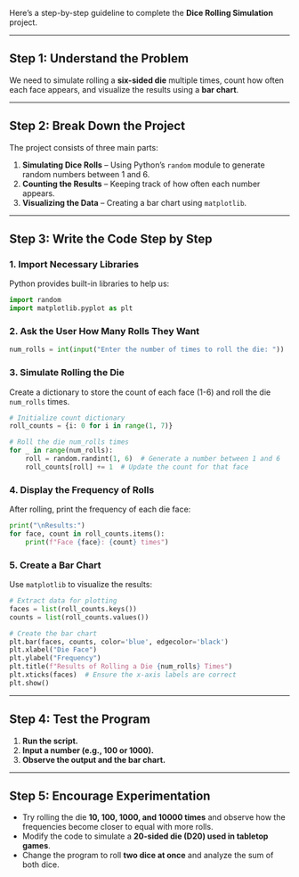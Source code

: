 Here’s a step-by-step guideline to complete the **Dice Rolling Simulation** project.

---

## **Step 1: Understand the Problem**
We need to simulate rolling a **six-sided die** multiple times, count how often each face appears, and visualize the results using a **bar chart**.

---

## **Step 2: Break Down the Project**
The project consists of three main parts:
1. **Simulating Dice Rolls** – Using Python’s `random` module to generate random numbers between 1 and 6.
2. **Counting the Results** – Keeping track of how often each number appears.
3. **Visualizing the Data** – Creating a bar chart using `matplotlib`.

---

## **Step 3: Write the Code Step by Step**

### **1. Import Necessary Libraries**
Python provides built-in libraries to help us:
```python
import random
import matplotlib.pyplot as plt
```

### **2. Ask the User How Many Rolls They Want**
```python
num_rolls = int(input("Enter the number of times to roll the die: "))
```

### **3. Simulate Rolling the Die**
Create a dictionary to store the count of each face (1-6) and roll the die `num_rolls` times.
```python
# Initialize count dictionary
roll_counts = {i: 0 for i in range(1, 7)}

# Roll the die num_rolls times
for _ in range(num_rolls):
    roll = random.randint(1, 6)  # Generate a number between 1 and 6
    roll_counts[roll] += 1  # Update the count for that face
```

### **4. Display the Frequency of Rolls**
After rolling, print the frequency of each die face:
```python
print("\nResults:")
for face, count in roll_counts.items():
    print(f"Face {face}: {count} times")
```

### **5. Create a Bar Chart**
Use `matplotlib` to visualize the results:
```python
# Extract data for plotting
faces = list(roll_counts.keys())
counts = list(roll_counts.values())

# Create the bar chart
plt.bar(faces, counts, color='blue', edgecolor='black')
plt.xlabel("Die Face")
plt.ylabel("Frequency")
plt.title(f"Results of Rolling a Die {num_rolls} Times")
plt.xticks(faces)  # Ensure the x-axis labels are correct
plt.show()
```

---

## **Step 4: Test the Program**
1. **Run the script.**
2. **Input a number (e.g., 100 or 1000).**
3. **Observe the output and the bar chart.**

---

## **Step 5: Encourage Experimentation**
- Try rolling the die **10, 100, 1000, and 10000 times** and observe how the frequencies become closer to equal with more rolls.
- Modify the code to simulate a **20-sided die (D20) used in tabletop games**.
- Change the program to roll **two dice at once** and analyze the sum of both dice.


